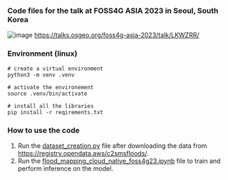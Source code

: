 ### Code files for the talk at FOSS4G ASIA 2023 in Seoul, South Korea


![image](https://github.com/amanbagrecha/Foss4gAsia2023/assets/76432265/db2de1b9-32a9-43b9-8adb-56f3efb8ad8b)
https://talks.osgeo.org/foss4g-asia-2023/talk/LKWZRR/


### Environment (linux)

```
# create a virtual environment
python3 -m venv .venv

# activate the environement
source .venv/bin/activate

# install all the libraries
pip install -r reqirements.txt
```

### How to use the code

1. Run the [dataset_creation.py](https://github.com/amanbagrecha/Foss4gAsia2023/blob/main/dataset_creation.py) file after downloading the data from https://registry.opendata.aws/c2smsfloods/.
2. Run the [flood_mapping_cloud_native_foss4g23.ipynb](https://github.com/amanbagrecha/Foss4gAsia2023/blob/main/flood_mapping_cloud_native_foss4g23.ipynb) file to train and perform inference on the model.

